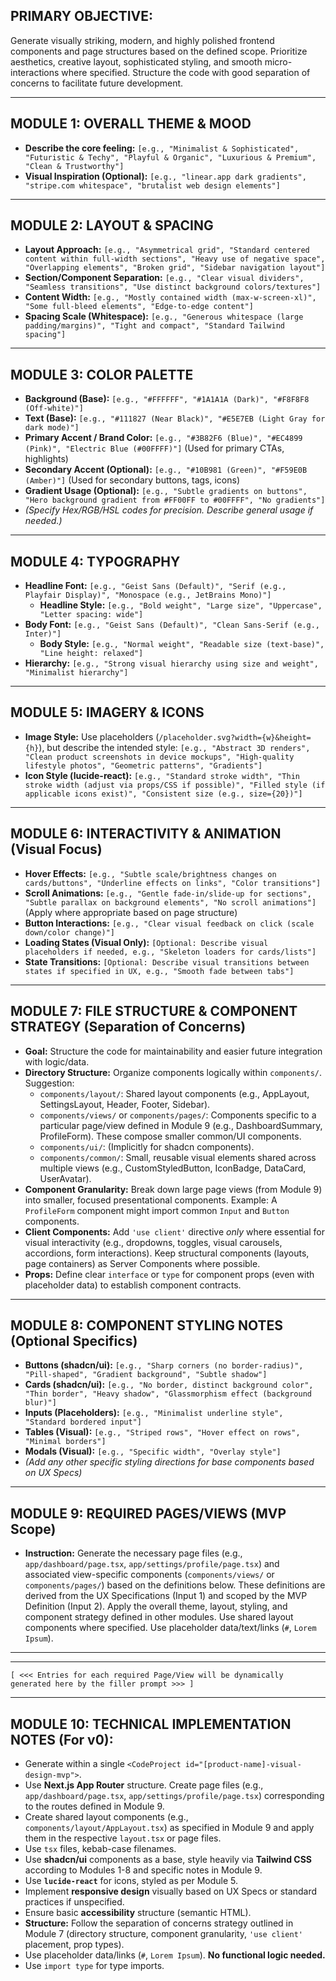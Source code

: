 ## PRIMARY OBJECTIVE:
Generate visually striking, modern, and highly polished frontend components and page structures based on the defined scope. Prioritize aesthetics, creative layout, sophisticated styling, and smooth micro-interactions where specified. Structure the code with good separation of concerns to facilitate future development.

---

## MODULE 1: OVERALL THEME & MOOD
*   **Describe the core feeling:** `[e.g., "Minimalist & Sophisticated", "Futuristic & Techy", "Playful & Organic", "Luxurious & Premium", "Clean & Trustworthy"]`
*   **Visual Inspiration (Optional):** `[e.g., "linear.app dark gradients", "stripe.com whitespace", "brutalist web design elements"]`

---

## MODULE 2: LAYOUT & SPACING
*   **Layout Approach:** `[e.g., "Asymmetrical grid", "Standard centered content within full-width sections", "Heavy use of negative space", "Overlapping elements", "Broken grid", "Sidebar navigation layout"]`
*   **Section/Component Separation:** `[e.g., "Clear visual dividers", "Seamless transitions", "Use distinct background colors/textures"]`
*   **Content Width:** `[e.g., "Mostly contained width (max-w-screen-xl)", "Some full-bleed elements", "Edge-to-edge content"]`
*   **Spacing Scale (Whitespace):** `[e.g., "Generous whitespace (large padding/margins)", "Tight and compact", "Standard Tailwind spacing"]`

---

## MODULE 3: COLOR PALETTE
*   **Background (Base):** `[e.g., "#FFFFFF", "#1A1A1A (Dark)", "#F8F8F8 (Off-white)"]`
*   **Text (Base):** `[e.g., "#111827 (Near Black)", "#E5E7EB (Light Gray for dark mode)"]`
*   **Primary Accent / Brand Color:** `[e.g., "#3B82F6 (Blue)", "#EC4899 (Pink)", "Electric Blue (#00FFFF)"]` (Used for primary CTAs, highlights)
*   **Secondary Accent (Optional):** `[e.g., "#10B981 (Green)", "#F59E0B (Amber)"]` (Used for secondary buttons, tags, icons)
*   **Gradient Usage (Optional):** `[e.g., "Subtle gradients on buttons", "Hero background gradient from #FF00FF to #00FFFF", "No gradients"]`
*   *(Specify Hex/RGB/HSL codes for precision. Describe general usage if needed.)*

---

## MODULE 4: TYPOGRAPHY
*   **Headline Font:** `[e.g., "Geist Sans (Default)", "Serif (e.g., Playfair Display)", "Monospace (e.g., JetBrains Mono)"]`
    *   **Headline Style:** `[e.g., "Bold weight", "Large size", "Uppercase", "Letter spacing: wide"]`
*   **Body Font:** `[e.g., "Geist Sans (Default)", "Clean Sans-Serif (e.g., Inter)"]`
    *   **Body Style:** `[e.g., "Normal weight", "Readable size (text-base)", "Line height: relaxed"]`
*   **Hierarchy:** `[e.g., "Strong visual hierarchy using size and weight", "Minimalist hierarchy"]`

---

## MODULE 5: IMAGERY & ICONS
*   **Image Style:** Use placeholders (`/placeholder.svg?width={w}&height={h}`), but describe the intended style: `[e.g., "Abstract 3D renders", "Clean product screenshots in device mockups", "High-quality lifestyle photos", "Geometric patterns", "Gradients"]`
*   **Icon Style (lucide-react):** `[e.g., "Standard stroke width", "Thin stroke width (adjust via props/CSS if possible)", "Filled style (if applicable icons exist)", "Consistent size (e.g., size={20})"]`

---

## MODULE 6: INTERACTIVITY & ANIMATION (Visual Focus)
*   **Hover Effects:** `[e.g., "Subtle scale/brightness changes on cards/buttons", "Underline effects on links", "Color transitions"]`
*   **Scroll Animations:** `[e.g., "Gentle fade-in/slide-up for sections", "Subtle parallax on background elements", "No scroll animations"]` (Apply where appropriate based on page structure)
*   **Button Interactions:** `[e.g., "Clear visual feedback on click (scale down/color change)"]`
*   **Loading States (Visual Only):** `[Optional: Describe visual placeholders if needed, e.g., "Skeleton loaders for cards/lists"]`
*   **State Transitions:** `[Optional: Describe visual transitions between states if specified in UX, e.g., "Smooth fade between tabs"]`

---

## MODULE 7: FILE STRUCTURE & COMPONENT STRATEGY (Separation of Concerns)
*   **Goal:** Structure the code for maintainability and easier future integration with logic/data.
*   **Directory Structure:** Organize components logically within `components/`. Suggestion:
    *   `components/layout/`: Shared layout components (e.g., AppLayout, SettingsLayout, Header, Footer, Sidebar).
    *   `components/views/` or `components/pages/`: Components specific to a particular page/view defined in Module 9 (e.g., DashboardSummary, ProfileForm). These compose smaller common/UI components.
    *   `components/ui/`: (Implicitly for shadcn components).
    *   `components/common/`: Small, reusable visual elements shared across multiple views (e.g., CustomStyledButton, IconBadge, DataCard, UserAvatar).
*   **Component Granularity:** Break down large page views (from Module 9) into smaller, focused presentational components. Example: A `ProfileForm` component might import common `Input` and `Button` components.
*   **Client Components:** Add `'use client'` directive *only* where essential for visual interactivity (e.g., dropdowns, toggles, visual carousels, accordions, form interactions). Keep structural components (layouts, page containers) as Server Components where possible.
*   **Props:** Define clear `interface` or `type` for component props (even with placeholder data) to establish component contracts.

---

## MODULE 8: COMPONENT STYLING NOTES (Optional Specifics)
*   **Buttons (shadcn/ui):** `[e.g., "Sharp corners (no border-radius)", "Pill-shaped", "Gradient background", "Subtle shadow"]`
*   **Cards (shadcn/ui):** `[e.g., "No border, distinct background color", "Thin border", "Heavy shadow", "Glassmorphism effect (background blur)"]`
*   **Inputs (Placeholders):** `[e.g., "Minimalist underline style", "Standard bordered input"]`
*   **Tables (Visual):** `[e.g., "Striped rows", "Hover effect on rows", "Minimal borders"]`
*   **Modals (Visual):** `[e.g., "Specific width", "Overlay style"]`
*   *(Add any other specific styling directions for base components based on UX Specs)*

---

## MODULE 9: REQUIRED PAGES/VIEWS (MVP Scope)
*   **Instruction:** Generate the necessary page files (e.g., `app/dashboard/page.tsx`, `app/settings/profile/page.tsx`) and associated view-specific components (`components/views/` or `components/pages/`) based on the definitions below. These definitions are derived from the UX Specifications (Input 1) and scoped by the MVP Definition (Input 2). Apply the overall theme, layout, styling, and component strategy defined in other modules. Use shared layout components where specified. Use placeholder data/text/links (`#`, `Lorem Ipsum`).

---
<!-- Page/View Template Structure (Repeat for each required page/view): -->
<!-- *   **Page/View Name:** `[e.g., Dashboard (Ref UX Spec Section 3.0)]` -->
<!-- *   **Intended Route/Path:** `[e.g., /dashboard]` -->
<!-- *   **Primary Layout Component:** `[e.g., <DashboardLayout> (Ref UX Spec 2.1)]` (Specify if a shared layout applies) -->
<!-- *   **Key Components/Sections within this page:** -->
<!--     *   `[Component/Section Name (Ref UX Spec X.Y)]`: `[Brief description of content/purpose and key styling notes from UX Spec]` -->
<!--     *   `[Component/Section Name (Ref UX Spec X.Z)]`: `[Brief description...]` -->
<!--     *   *(List all major components/sections composing this specific page/view based on UX Specs)* -->
<!-- *   **Specific Notes:** `[Any overriding styles, interactions, states, or critical notes specific to this page/view from the UX Spec]` -->
---
<!-- Start filling entries below based on the template structure above -->

`[ <<< Entries for each required Page/View will be dynamically generated here by the filler prompt >>> ]`

---

## MODULE 10: TECHNICAL IMPLEMENTATION NOTES (For v0):
*   Generate within a single `<CodeProject id="[product-name]-visual-design-mvp">`.
*   Use **Next.js App Router** structure. Create page files (e.g., `app/dashboard/page.tsx`, `app/settings/profile/page.tsx`) corresponding to the routes defined in Module 9.
*   Create shared layout components (e.g., `components/layout/AppLayout.tsx`) as specified in Module 9 and apply them in the respective `layout.tsx` or page files.
*   Use `tsx` files, kebab-case filenames.
*   Use **shadcn/ui** components as a base, style heavily via **Tailwind CSS** according to Modules 1-8 and specific notes in Module 9.
*   Use **`lucide-react`** for icons, styled as per Module 5.
*   Implement **responsive design** visually based on UX Specs or standard practices if unspecified.
*   Ensure basic **accessibility** structure (semantic HTML).
*   **Structure:** Follow the separation of concerns strategy outlined in Module 7 (directory structure, component granularity, `'use client'` placement, prop types).
*   Use placeholder data/links (`#`, `Lorem Ipsum`). **No functional logic needed.**
*   Use `import type` for type imports.